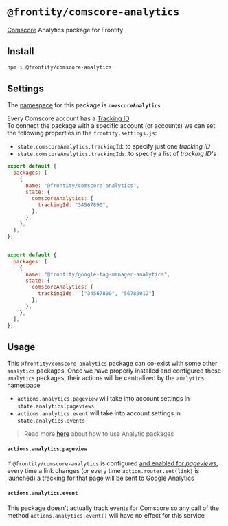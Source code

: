 # `@frontity/comscore-analytics`

[Comscore](https://www.comscore.com/) Analytics package for Frontity

## Install

```sh
npm i @frontity/comscore-analytics
```

## Settings

The [namespace](https://docs.frontity.org/learning-frontity/namespaces) for this package is **`comscoreAnalytics`** 

Every Comscore account has a [Tracking ID](#).   
To connect the package with a specific account (or accounts) we can set the following properties in the `frontity.settings.js`:
- `state.comscoreAnalytics.trackingId`: to specify just one _tracking ID_
- `state.comscoreAnalytics.trackingIds`: to specify a list of _tracking ID's_


```js
export default {
  packages: [
    {
      name: "@frontity/comscore-analytics",
      state: {
        comscoreAnalytics: {
          trackingId: "34567890",
        },
      },
    },
  ],
};
```

```js

export default {
  packages: [
    {
      name: "@frontity/google-tag-manager-analytics",
      state: {
        comscoreAnalytics: {
          trackingIds:  ["34567890", "56789012"]
        },
      },
    },
  ],
};
```


## Usage

This `@frontity/comscore-analytics` package can co-exist with some other `analytics` packages. Once we have properly installed and configured these `analytics` packages, their actions will be centralized by the `analytics` namespace 

- `actions.analytics.pageview` will take into account settings in `state.analytics.pageviews`
- `actions.analytics.event` will take into account settings in `state.analytics.events`

> Read more [here](README.md#how-to-use) about how to use Analytic packages 

#### `actions.analytics.pageview`

If `@frontity/comscore-analytics` is configured [and enabled for _pageviews_](), every time a link changes (or every time `action.router.set(link)` is launched) a tracking for that page will be sent to Google Analytics

#### `actions.analytics.event`

This package doesn't actually track events for Comscore so any call of the method `actions.analytics.event()` will have no effect for this service  

